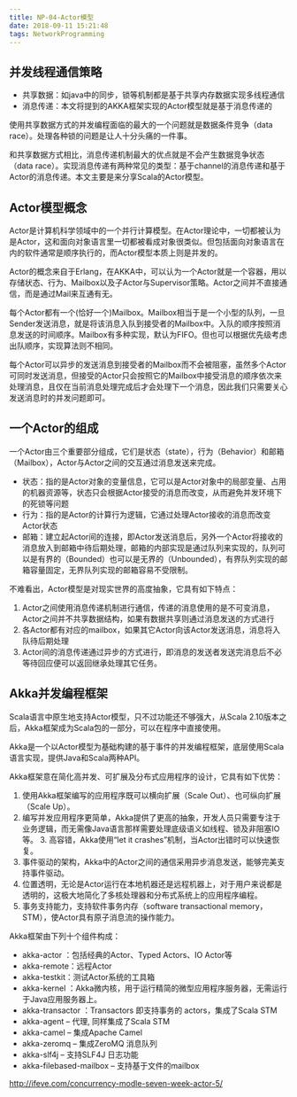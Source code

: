 ```yaml
---
title: NP-04-Actor模型
date: 2018-09-11 15:21:48
tags: NetworkProgramming
---
```


## 并发线程通信策略
- 共享数据：如java中的同步，锁等机制都是基于共享内存数据实现多线程通信
- 消息传递：本文将提到的AKKA框架实现的Actor模型就是基于消息传递的

使用共享数据方式的并发编程面临的最大的一个问题就是数据条件竞争（data race）。处理各种锁的问题是让人十分头痛的一件事。

和共享数据方式相比，消息传递机制最大的优点就是不会产生数据竞争状态（data race）。实现消息传递有两种常见的类型：基于channel的消息传递和基于Actor的消息传递。本文主要是来分享Scala的Actor模型。

## Actor模型概念
Actor是计算机科学领域中的一个并行计算模型。在Actor理论中，一切都被认为是Actor，这和面向对象语言里一切都被看成对象很类似。但包括面向对象语言在内的软件通常是顺序执行的，而Actor模型本质上则是并发的。

Actor的概念来自于Erlang，在AKKA中，可以认为一个Actor就是一个容器，用以存储状态、行为、Mailbox以及子Actor与Supervisor策略。Actor之间并不直接通信，而是通过Mail来互通有无。

每个Actor都有一个(恰好一个)Mailbox。Mailbox相当于是一个小型的队列，一旦Sender发送消息，就是将该消息入队到接受者的Mailbox中。入队的顺序按照消息发送的时间顺序。Mailbox有多种实现，默认为FIFO。但也可以根据优先级考虑出队顺序，实现算法则不相同。

每个Actor可以异步的发送消息到接受者的Mailbox而不会被阻塞，虽然多个Actor可同时发送消息，但接受的Actor只会按照它的Mailbox中接受消息的顺序依次来处理消息，且仅在当前消息处理完成后才会处理下一个消息，因此我们只需要关心发送消息时的并发问题即可。

## 一个Actor的组成
一个Actor由三个重要部分组成，它们是状态（state），行为（Behavior）和邮箱（Mailbox），Actor与Actor之间的交互通过消息发送来完成。

- 状态：指的是Actor对象的变量信息，它可以是Actor对象中的局部变量、占用的机器资源等，状态只会根据Actor接受的消息而改变，从而避免并发环境下的死锁等问题
- 行为：指的是Actor的计算行为逻辑，它通过处理Actor接收的消息而改变Actor状态
- 邮箱：建立起Actor间的连接，即Actor发送消息后，另外一个Actor将接收的消息放入到邮箱中待后期处理，邮箱的内部实现是通过队列来实现的，队列可以是有界的（Bounded）也可以是无界的（Unbounded），有界队列实现的邮箱容量固定，无界队列实现的邮箱容易不受限制。 

不难看出，Actor模型是对现实世界的高度抽象，它具有如下特点：
1. Actor之间使用消息传递机制进行通信，传递的消息使用的是不可变消息，Actor之间并不共享数据结构，如果有数据共享则通过消息发送的方式进行
2. 各Actor都有对应的mailbox，如果其它Actor向该Actor发送消息，消息将入队待后期处理
3. Actor间的消息传递通过异步的方式进行，即消息的发送者发送完消息后不必等待回应便可以返回继承处理其它任务。

## Akka并发编程框架
Scala语言中原生地支持Actor模型，只不过功能还不够强大，从Scala 2.10版本之后，Akka框架成为Scala包的一部分，可以在程序中直接使用。

Akka是一个以Actor模型为基础构建的基于事件的并发编程框架，底层使用Scala语言实现，提供Java和Scala两种API。

Akka框架意在简化高并发、可扩展及分布式应用程序的设计，它具有如下优势： 
1. 使用Akka框架编写的应用程序既可以横向扩展（Scale Out）、也可纵向扩展（Scale Up）。 
2. 编写并发应用程序更简单，Akka提供了更高的抽象，开发人员只需要专注于业务逻辑，而无需像Java语言那样需要处理底级语义如线程、锁及非阻塞IO等。 3. 高容错，Akka使用“let it crashes”机制，当Actor出错时可以快速恢复。 
4. 事件驱动的架构，Akka中的Actor之间的通信采用异步消息发送，能够完美支持事件驱动。 
5. 位置透明，无论是Actor运行在本地机器还是远程机器上，对于用户来说都是透明的，这极大地简化了多核处理器和分布式系统上的应用程序编程。 
6. 事务支持能力，支持软件事务内存（software transactional memory，STM），使Actor具有原子消息流的操作能力。 

Akka框架由下列十个组件构成： 
- akka-actor ：包括经典的Actor、Typed Actors、IO Actor等 
- akka-remote：远程Actor 
- akka-testkit：测试Actor系统的工具箱 
- akka-kernel ：Akka微内核，用于运行精简的微型应用程序服务器，无需运行于Java应用服务器上。 
- akka-transactor ：Transactors 即支持事务的 actors，集成了Scala STM 
- akka-agent – 代理, 同样集成了Scala STM 
- akka-camel – 集成Apache Camel 
- akka-zeromq – 集成ZeroMQ 消息队列 
- akka-slf4j – 支持SLF4J 日志功能 
- akka-filebased-mailbox – 支持基于文件的mailbox


http://ifeve.com/concurrency-modle-seven-week-actor-5/